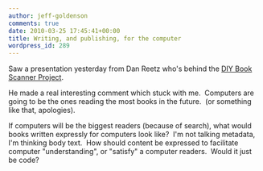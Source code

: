 ```yaml
---
author: jeff-goldenson
comments: true
date: 2010-03-25 17:45:41+00:00
title: Writing, and publishing, for the computer
wordpress_id: 289
---
```


Saw a presentation yesterday from Dan Reetz who's behind the [DIY Book Scanner Project](http://www.diybookscanner.org/).

He made a real interesting comment which stuck with me.  Computers are going to be the ones reading the most books in the future.  (or something like that, apologies).

If computers will be the biggest readers (because of search), what would books written expressly for computers look like?  I'm not talking metadata, I'm thinking body text.  How should content be expressed to facilitate computer "understanding", or "satisfy" a computer readers.  Would it just be code?

